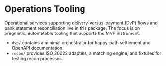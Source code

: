 # Operations Tooling

Operational services supporting delivery-versus-payment (DvP) flows and bank statement reconciliation live in this package. The focus is on pragmatic, automatable tooling that supports the MVP instrument.

- `dvp/` contains a minimal orchestrator for happy-path settlement and OpenAPI documentation.
- `recon/` provides ISO 20022 adapters, a matching engine, and fixtures for testing recon processes.
